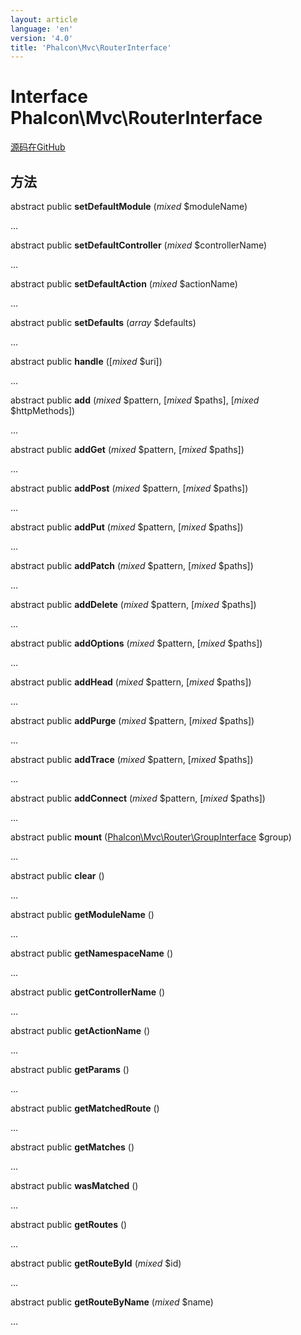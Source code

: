 ```yaml
---
layout: article
language: 'en'
version: '4.0'
title: 'Phalcon\Mvc\RouterInterface'
---
```

# Interface **Phalcon\Mvc\RouterInterface**

<a href="https://github.com/phalcon/cphalcon/tree/v4.0.0/phalcon/mvc/routerinterface.zep" class="btn btn-default btn-sm">源码在GitHub</a>

## 方法

abstract public **setDefaultModule** (*mixed* $moduleName)

...

abstract public **setDefaultController** (*mixed* $controllerName)

...

abstract public **setDefaultAction** (*mixed* $actionName)

...

abstract public **setDefaults** (*array* $defaults)

...

abstract public **handle** ([*mixed* $uri])

...

abstract public **add** (*mixed* $pattern, [*mixed* $paths], [*mixed* $httpMethods])

...

abstract public **addGet** (*mixed* $pattern, [*mixed* $paths])

...

abstract public **addPost** (*mixed* $pattern, [*mixed* $paths])

...

abstract public **addPut** (*mixed* $pattern, [*mixed* $paths])

...

abstract public **addPatch** (*mixed* $pattern, [*mixed* $paths])

...

abstract public **addDelete** (*mixed* $pattern, [*mixed* $paths])

...

abstract public **addOptions** (*mixed* $pattern, [*mixed* $paths])

...

abstract public **addHead** (*mixed* $pattern, [*mixed* $paths])

...

abstract public **addPurge** (*mixed* $pattern, [*mixed* $paths])

...

abstract public **addTrace** (*mixed* $pattern, [*mixed* $paths])

...

abstract public **addConnect** (*mixed* $pattern, [*mixed* $paths])

...

abstract public **mount** ([Phalcon\Mvc\Router\GroupInterface](Phalcon_Mvc_Router_GroupInterface) $group)

...

abstract public **clear** ()

...

abstract public **getModuleName** ()

...

abstract public **getNamespaceName** ()

...

abstract public **getControllerName** ()

...

abstract public **getActionName** ()

...

abstract public **getParams** ()

...

abstract public **getMatchedRoute** ()

...

abstract public **getMatches** ()

...

abstract public **wasMatched** ()

...

abstract public **getRoutes** ()

...

abstract public **getRouteById** (*mixed* $id)

...

abstract public **getRouteByName** (*mixed* $name)

...